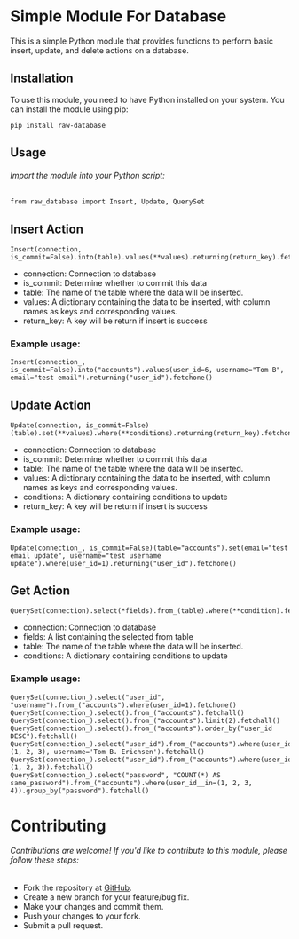 # Simple Module For Database

This is a simple Python module that provides functions to perform basic insert, update, and delete actions on a database.

## Installation

To use this module, you need to have Python installed on your system. You can install the module using pip:

```shell
pip install raw-database
```

## Usage
###### Import the module into your Python script:

    from raw_database import Insert, Update, QuerySet

## Insert Action
    
    Insert(connection, is_commit=False).into(table).values(**values).returning(return_key).fetchone()

* connection: Connection to database
* is_commit: Determine whether to commit this data
* table: The name of the table where the data will be inserted.
* values: A dictionary containing the data to be inserted, with column names as keys and corresponding values.
* return_key: A key will be return if insert is success

### Example usage:

    Insert(connection_, is_commit=False).into("accounts").values(user_id=6, username="Tom B", email="test email").returning("user_id").fetchone()

## Update Action

    Update(connection, is_commit=False)(table).set(**values).where(**conditions).returning(return_key).fetchone()

* connection: Connection to database
* is_commit: Determine whether to commit this data
* table: The name of the table where the data will be inserted.
* values: A dictionary containing the data to be inserted, with column names as keys and corresponding values.
* conditions: A dictionary containing conditions to update
* return_key: A key will be return if insert is success

### Example usage:

    Update(connection_, is_commit=False)(table="accounts").set(email="test email update", username="test username update").where(user_id=1).returning("user_id").fetchone()

## Get Action

    QuerySet(connection).select(*fields).from_(table).where(**condition).fetchone()

* connection: Connection to database
* fields: A list containing the selected from table
* table: The name of the table where the data will be inserted.
* conditions: A dictionary containing conditions to update

### Example usage:
    
    QuerySet(connection_).select("user_id", "username").from_("accounts").where(user_id=1).fetchone()
    QuerySet(connection_).select().from_("accounts").fetchall()
    QuerySet(connection_).select().from_("accounts").limit(2).fetchall()
    QuerySet(connection_).select().from_("accounts").order_by("user_id DESC").fetchall()
    QuerySet(connection_).select("user_id").from_("accounts").where(user_id__in=(1, 2, 3), username='Tom B. Erichsen').fetchall()
    QuerySet(connection_).select("user_id").from_("accounts").where(user_id__in=(1, 2, 3)).fetchall()
    QuerySet(connection_).select("password", "COUNT(*) AS same_password").from_("accounts").where(user_id__in=(1, 2, 3, 4)).group_by("password").fetchall()
    

# Contributing
###### Contributions are welcome! If you'd like to contribute to this module, please follow these steps:
* Fork the repository at [GitHub](https://github.com/trinct1412/raw_database).
* Create a new branch for your feature/bug fix.
* Make your changes and commit them.
* Push your changes to your fork.
* Submit a pull request.

